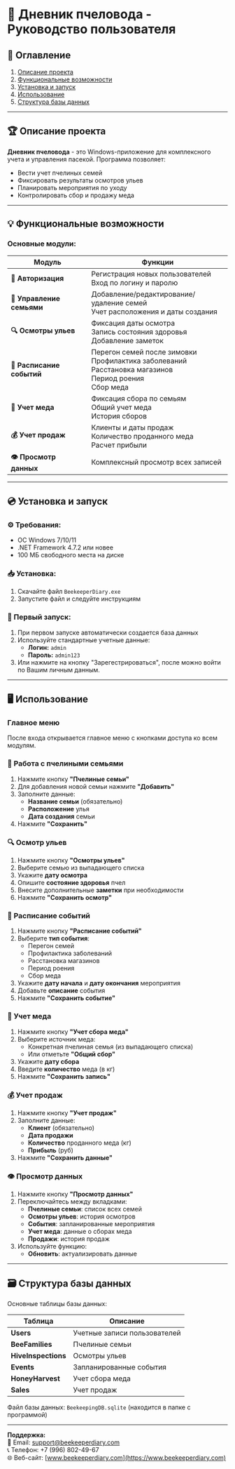 # 🐝 Дневник пчеловода - Руководство пользователя

## 📑 Оглавление
1. [Описание проекта](#описание-проекта)
2. [Функциональные возможности](#функциональные-возможности)
3. [Установка и запуск](#установка-и-запуск)
4. [Использование](#использование)
5. [Структура базы данных](#структура-базы-данных)

---

## 🏆 Описание проекта
**Дневник пчеловода** - это Windows-приложение для комплексного учета и управления пасекой. Программа позволяет:
- Вести учет пчелиных семей
- Фиксировать результаты осмотров ульев
- Планировать мероприятия по уходу
- Контролировать сбор и продажу меда

---

## 💡 Функциональные возможности

### Основные модули:
| Модуль | Функции |
|--------|---------|
| **🔐 Авторизация** | Регистрация новых пользователей<br>Вход по логину и паролю |
| **🐝 Управление семьями** | Добавление/редактирование/удаление семей<br>Учет расположения и даты создания |
| **🔍 Осмотры ульев** | Фиксация даты осмотра<br>Запись состояния здоровья<br>Добавление заметок |
| **📅 Расписание событий** | Перегон семей после зимовки<br>Профилактика заболеваний<br>Расстановка магазинов<br>Период роения<br>Сбор меда |
| **🍯 Учет меда** | Фиксация сбора по семьям<br>Общий учет меда<br>История сборов |
| **💰 Учет продаж** | Клиенты и даты продаж<br>Количество проданного меда<br>Расчет прибыли |
| **👁️ Просмотр данных** | Комплексный просмотр всех записей |

---

## 💿 Установка и запуск

### ⚙️ Требования:
- ОС Windows 7/10/11
- .NET Framework 4.7.2 или новее
- 100 МБ свободного места на диске

### 📥 Установка:
1. Скачайте файл `BeekeeperDiary.exe`
2. Запустите файл и следуйте инструкциям

### 🚀 Первый запуск:
1. При первом запуске автоматически создается база данных
2. Используйте стандартные учетные данные:
   - **Логин:** `admin`
   - **Пароль:** `admin123`
3. Или нажмите на кнопку "Зарегестрироваться", после можно войти по Вашим личным данным.

---

## 🖥️ Использование

### Главное меню
После входа открывается главное меню с кнопками доступа ко всем модулям.

### 🐝 Работа с пчелиными семьями
1. Нажмите кнопку **"Пчелиные семьи"**
2. Для добавления новой семьи нажмите **"Добавить"**
3. Заполните данные:
   - **Название семьи** (обязательно)
   - **Расположение** улья
   - **Дата создания** семьи
4. Нажмите **"Сохранить"**

### 🔍 Осмотр ульев
1. Нажмите кнопку **"Осмотры ульев"**
2. Выберите семью из выпадающего списка
3. Укажите **дату осмотра**
4. Опишите **состояние здоровья** пчел
5. Внесите дополнительные **заметки** при необходимости
6. Нажмите **"Сохранить осмотр"**

### 📅 Расписание событий
1. Нажмите кнопку **"Расписание событий"**
2. Выберите **тип события**:
   - Перегон семей
   - Профилактика заболеваний
   - Расстановка магазинов
   - Период роения
   - Сбор меда
3. Укажите **дату начала** и **дату окончания** мероприятия
4. Добавьте **описание** события
5. Нажмите **"Сохранить событие"**

### 🍯 Учет меда
1. Нажмите кнопку **"Учет сбора меда"**
2. Выберите источник меда:
   - Конкретная пчелиная семья (из выпадающего списка)
   - Или отметьте **"Общий сбор"**
3. Укажите **дату сбора**
4. Введите **количество** меда (в кг)
5. Нажмите **"Сохранить запись"**

### 💰 Учет продаж
1. Нажмите кнопку **"Учет продаж"**
2. Заполните данные:
   - **Клиент** (обязательно)
   - **Дата продажи**
   - **Количество** проданного меда (кг)
   - **Прибыль** (руб)
3. Нажмите **"Сохранить данные"**

### 👁️ Просмотр данных
1. Нажмите кнопку **"Просмотр данных"**
2. Переключайтесь между вкладками:
   - **Пчелиные семьи**: список всех семей
   - **Осмотры ульев**: история осмотров
   - **События**: запланированные мероприятия
   - **Учет меда**: данные о сборах меда
   - **Продажи**: история продаж
3. Используйте функцию:
   - **Обновить**: актуализировать данные

---

## 🗃️ Структура базы данных
Основные таблицы базы данных:

| Таблица | Описание |
|---------|----------|
| **Users** | Учетные записи пользователей |
| **BeeFamilies** | Пчелиные семьи |
| **HiveInspections** | Осмотры ульев |
| **Events** | Запланированные события |
| **HoneyHarvest** | Учет сбора меда |
| **Sales** | Учет продаж |

Файл базы данных: `BeekeepingDB.sqlite` (находится в папке с программой)

---

**Поддержка:**  
📧 Email: support@beekeeperdiary.com  
📞 Телефон: +7 (996) 802-49-67  
🌐 Веб-сайт: [www.beekeeperdiary.com](https://www.beekeeperdiary.com)
